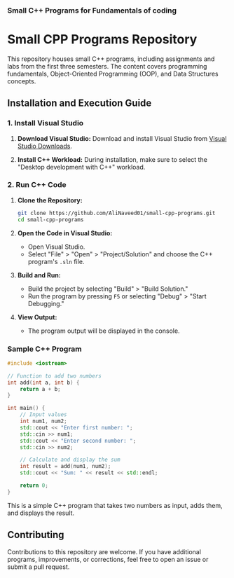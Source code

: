 ### Small C++ Programs for Fundamentals of coding

# Small CPP Programs Repository

This repository houses small C++ programs, including assignments and labs from the first three semesters. The content covers programming fundamentals, Object-Oriented Programming (OOP), and Data Structures concepts.

## Installation and Execution Guide

### 1. Install Visual Studio

1. **Download Visual Studio:**
   Download and install Visual Studio from [Visual Studio Downloads](https://visualstudio.microsoft.com/downloads/).

2. **Install C++ Workload:**
   During installation, make sure to select the "Desktop development with C++" workload.

### 2. Run C++ Code

1. **Clone the Repository:**
   ```bash
   git clone https://github.com/AliNaveed01/small-cpp-programs.git
   cd small-cpp-programs
   ```

2. **Open the Code in Visual Studio:**
   - Open Visual Studio.
   - Select "File" > "Open" > "Project/Solution" and choose the C++ program's `.sln` file.

3. **Build and Run:**
   - Build the project by selecting "Build" > "Build Solution."
   - Run the program by pressing `F5` or selecting "Debug" > "Start Debugging."

4. **View Output:**
   - The program output will be displayed in the console.

### Sample C++ Program

```cpp
#include <iostream>

// Function to add two numbers
int add(int a, int b) {
    return a + b;
}

int main() {
    // Input values
    int num1, num2;
    std::cout << "Enter first number: ";
    std::cin >> num1;
    std::cout << "Enter second number: ";
    std::cin >> num2;

    // Calculate and display the sum
    int result = add(num1, num2);
    std::cout << "Sum: " << result << std::endl;

    return 0;
}
```

This is a simple C++ program that takes two numbers as input, adds them, and displays the result.

## Contributing

Contributions to this repository are welcome. If you have additional programs, improvements, or corrections, feel free to open an issue or submit a pull request.

